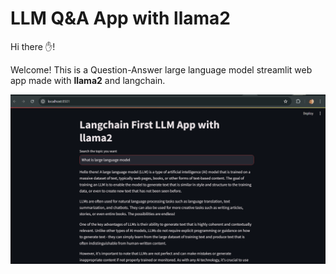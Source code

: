 # LLM Q&A App with llama2 
Hi there ✋!

Welcome! This is a Question-Answer large language model streamlit web app made with **llama2** and langchain.


<picture>
  <source media="(prefers-color-scheme: dark)" srcset="https://github.com/Samratnitesh/Langchain-llm-app-with-llama2/blob/main/app-screenshot.png
">
  <source media="(prefers-color-scheme: light)" srcset="https://github.com/Samratnitesh/Langchain-llm-app-with-llama2/blob/main/app-screenshot.png">
  <img alt="Shows an illustrated sun in light mode and a moon with stars in dark mode." src="https://github.com/Samratnitesh/Langchain-llm-app-with-llama2/blob/main/app-screenshot.png">
</picture>
